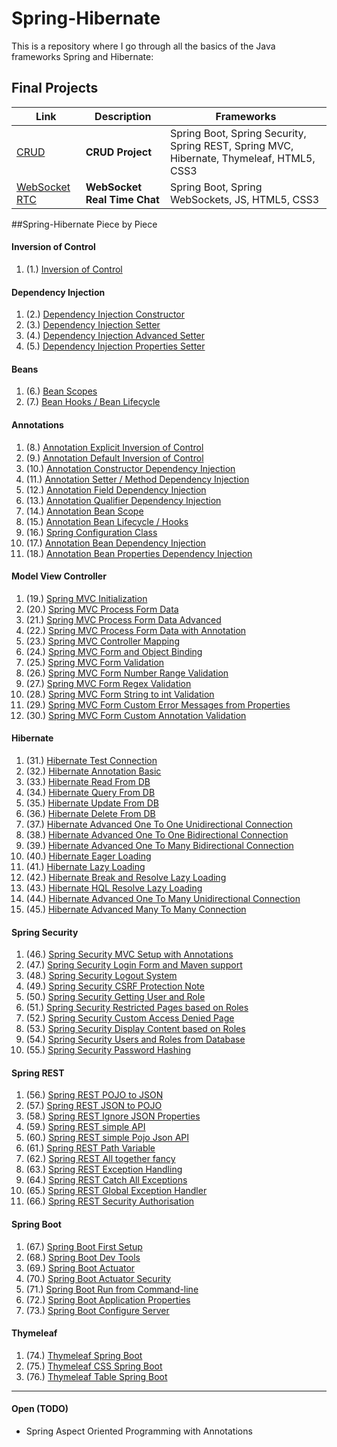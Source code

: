 # Spring-Hibernate


This is a repository where I go through all the basics of the Java frameworks Spring and Hibernate:

## **Final Projects**


Link | Description | Frameworks
----|----|----
[CRUD](https://github.com/mschoeffel/Spring-Hibernate/tree/master/src/spring/FinalCRUD) | **CRUD Project** | Spring Boot, Spring Security, Spring REST, Spring MVC, Hibernate, Thymeleaf, HTML5, CSS3
[WebSocket RTC](https://github.com/mschoeffel/Spring-Hibernate/tree/master/src/spring/FinalWebSocketRTC) | **WebSocket Real Time Chat** | Spring Boot, Spring WebSockets, JS, HTML5, CSS3


##Spring-Hibernate Piece by Piece
#### Inversion of Control
1. (1.) [Inversion of Control](https://github.com/mschoeffel/Spring-Hibernate/tree/master/src/spring/InversionOfControl)
#### Dependency Injection
1. (2.) [Dependency Injection Constructor](https://github.com/mschoeffel/Spring-Hibernate/tree/master/src/spring/DependencyInjectionConstructor)
2. (3.) [Dependency Injection Setter](https://github.com/mschoeffel/Spring-Hibernate/tree/master/src/spring/DependencyInjectionSetter)
3. (4.) [Dependency Injection Advanced Setter](https://github.com/mschoeffel/Spring-Hibernate/tree/master/src/spring/DependencyInjectionAdvancedSetter)
4. (5.) [Dependency Injection Properties Setter](https://github.com/mschoeffel/Spring-Hibernate/tree/master/src/spring/DependencyInjectionPropertiesSetter)
#### Beans
1. (6.) [Bean Scopes](https://github.com/mschoeffel/Spring-Hibernate/tree/master/src/spring/BeanScopes)
2. (7.) [Bean Hooks / Bean Lifecycle](https://github.com/mschoeffel/Spring-Hibernate/tree/master/src/spring/BeanHooks)
#### Annotations
1. (8.) [Annotation Explicit Inversion of Control](https://github.com/mschoeffel/Spring-Hibernate/tree/master/src/spring/AnnotationExplicitIoC)
2. (9.) [Annotation Default Inversion of Control](https://github.com/mschoeffel/Spring-Hibernate/tree/master/src/spring/AnnotationDefaultIoC)
3. (10.) [Annotation Constructor Dependency Injection](https://github.com/mschoeffel/Spring-Hibernate/tree/master/src/spring/AnnotationConstructorDI)
4. (11.) [Annotation Setter / Method Dependency Injection](https://github.com/mschoeffel/Spring-Hibernate/tree/master/src/spring/AnnotationSetterDI)
5. (12.) [Annotation Field Dependency Injection](https://github.com/mschoeffel/Spring-Hibernate/tree/master/src/spring/AnnotationFieldDI)
6. (13.) [Annotation Qualifier Dependency Injection](https://github.com/mschoeffel/Spring-Hibernate/tree/master/src/spring/AnnotationQualifierDI)
7. (14.) [Annotation Bean Scope](https://github.com/mschoeffel/Spring-Hibernate/tree/master/src/spring/AnnotationBeanScope)
8. (15.) [Annotation Bean Lifecycle / Hooks](https://github.com/mschoeffel/Spring-Hibernate/tree/master/src/spring/AnnotationBeanLifecycle)
9. (16.) [Spring Configuration Class](https://github.com/mschoeffel/Spring-Hibernate/tree/master/src/spring/SpringConfigClass)
10. (17.) [Annotation Bean Dependency Injection](https://github.com/mschoeffel/Spring-Hibernate/tree/master/src/spring/AnnotationBeanDI)
1. (18.) [Annotation Bean Properties Dependency Injection](https://github.com/mschoeffel/Spring-Hibernate/tree/master/src/spring/AnnotationBeanPropertiesDI)
#### Model View Controller
1. (19.) [Spring MVC Initialization](https://github.com/mschoeffel/Spring-Hibernate/tree/master/src/spring/MVC)
2. (20.) [Spring MVC Process Form Data](https://github.com/mschoeffel/Spring-Hibernate/tree/master/src/spring/MVC)
3. (21.) [Spring MVC Process Form Data Advanced](https://github.com/mschoeffel/Spring-Hibernate/tree/master/src/spring/MVC)
4. (22.) [Spring MVC Process Form Data with Annotation](https://github.com/mschoeffel/Spring-Hibernate/tree/master/src/spring/MVC)
5. (23.) [Spring MVC Controller Mapping](https://github.com/mschoeffel/Spring-Hibernate/tree/master/src/spring/MVC)
6. (24.) [Spring MVC Form and Object Binding](https://github.com/mschoeffel/Spring-Hibernate/tree/master/src/spring/MVC)
7. (25.) [Spring MVC Form Validation](https://github.com/mschoeffel/Spring-Hibernate/tree/master/src/spring/MVC)
8. (26.) [Spring MVC Form Number Range Validation](https://github.com/mschoeffel/Spring-Hibernate/tree/master/src/spring/MVC)
9. (27.) [Spring MVC Form Regex Validation](https://github.com/mschoeffel/Spring-Hibernate/tree/master/src/spring/MVC)
10. (28.) [Spring MVC Form String to int Validation](https://github.com/mschoeffel/Spring-Hibernate/tree/master/src/spring/MVC)
11. (29.) [Spring MVC Form Custom Error Messages from Properties](https://github.com/mschoeffel/Spring-Hibernate/tree/master/src/spring/MVC)
12. (30.) [Spring MVC Form Custom Annotation Validation](https://github.com/mschoeffel/Spring-Hibernate/tree/master/src/spring/MVC)
#### Hibernate
1. (31.) [Hibernate Test Connection](https://github.com/mschoeffel/Spring-Hibernate/tree/master/src/spring/Hibernate/Test)
2. (32.) [Hibernate Annotation Basic](https://github.com/mschoeffel/Spring-Hibernate/tree/master/src/spring/Hibernate/AnnotationBasic)
3. (33.) [Hibernate Read From DB](https://github.com/mschoeffel/Spring-Hibernate/tree/master/src/spring/Hibernate/ReadObject)
4. (34.) [Hibernate Query From DB](https://github.com/mschoeffel/Spring-Hibernate/tree/master/src/spring/Hibernate/QueryObject)
5. (35.) [Hibernate Update From DB](https://github.com/mschoeffel/Spring-Hibernate/tree/master/src/spring/Hibernate/UpdateObject)
6. (36.) [Hibernate Delete From DB](https://github.com/mschoeffel/Spring-Hibernate/tree/master/src/spring/Hibernate/DeleteObject)
7. (37.) [Hibernate Advanced One To One Unidirectional Connection](https://github.com/mschoeffel/Spring-Hibernate/tree/master/src/spring/Hibernate/OneToOneUni)
8. (38.) [Hibernate Advanced One To One Bidirectional Connection](https://github.com/mschoeffel/Spring-Hibernate/tree/master/src/spring/Hibernate/OneToOneBi)
9. (39.) [Hibernate Advanced One To Many Bidirectional Connection](https://github.com/mschoeffel/Spring-Hibernate/tree/master/src/spring/Hibernate/OneToManyBi)
10. (40.) [Hibernate Eager Loading](https://github.com/mschoeffel/Spring-Hibernate/tree/master/src/spring/Hibernate/EagerLoading)
11. (41.) [Hibernate Lazy Loading](https://github.com/mschoeffel/Spring-Hibernate/tree/master/src/spring/Hibernate/LazyLoading)
12. (42.) [Hibernate Break and Resolve Lazy Loading](https://github.com/mschoeffel/Spring-Hibernate/tree/master/src/spring/Hibernate/LazyLoading)
13. (43.) [Hibernate HQL Resolve Lazy Loading](https://github.com/mschoeffel/Spring-Hibernate/tree/master/src/spring/Hibernate/LazyLoading)
14. (44.) [Hibernate Advanced One To Many Unidirectional Connection](https://github.com/mschoeffel/Spring-Hibernate/tree/master/src/spring/Hibernate/OneToManyUni)
15. (45.) [Hibernate Advanced Many To Many Connection](https://github.com/mschoeffel/Spring-Hibernate/tree/master/src/spring/Hibernate/ManyToMany)
#### Spring Security
1. (46.) [Spring Security MVC Setup with Annotations](https://github.com/mschoeffel/Spring-Hibernate/tree/master/src/spring/Security)
2. (47.) [Spring Security Login Form and Maven support](https://github.com/mschoeffel/Spring-Hibernate/tree/master/src/spring/Security)
3. (48.) [Spring Security Logout System](https://github.com/mschoeffel/Spring-Hibernate/tree/master/src/spring/Security)
4. (49.) [Spring Security CSRF Protection Note](https://github.com/mschoeffel/Spring-Hibernate/tree/master/src/spring/Security)
5. (50.) [Spring Security Getting User and Role](https://github.com/mschoeffel/Spring-Hibernate/tree/master/src/spring/Security)
6. (51.) [Spring Security Restricted Pages based on Roles](https://github.com/mschoeffel/Spring-Hibernate/tree/master/src/spring/Security)
7. (52.) [Spring Security Custom Access Denied Page](https://github.com/mschoeffel/Spring-Hibernate/tree/master/src/spring/Security)
8. (53.) [Spring Security Display Content based on Roles](https://github.com/mschoeffel/Spring-Hibernate/tree/master/src/spring/Security)
9. (54.) [Spring Security Users and Roles from Database](https://github.com/mschoeffel/Spring-Hibernate/tree/master/src/spring/Security)
10. (55.) [Spring Security Password Hashing](https://github.com/mschoeffel/Spring-Hibernate/tree/master/src/spring/Security)
#### Spring REST
1. (56.) [Spring REST POJO to JSON](https://github.com/mschoeffel/Spring-Hibernate/tree/master/src/spring/REST)
2. (57.) [Spring REST JSON to POJO](https://github.com/mschoeffel/Spring-Hibernate/tree/master/src/spring/REST)
3. (58.) [Spring REST Ignore JSON Properties](https://github.com/mschoeffel/Spring-Hibernate/tree/master/src/spring/REST)
4. (59.) [Spring REST simple API](https://github.com/mschoeffel/Spring-Hibernate/tree/master/src/spring/REST)
5. (60.) [Spring REST simple Pojo Json API](https://github.com/mschoeffel/Spring-Hibernate/tree/master/src/spring/REST)
6. (61.) [Spring REST Path Variable](https://github.com/mschoeffel/Spring-Hibernate/tree/master/src/spring/REST)
7. (62.) [Spring REST All together fancy](https://github.com/mschoeffel/Spring-Hibernate/tree/master/src/spring/REST)
8. (63.) [Spring REST Exception Handling](https://github.com/mschoeffel/Spring-Hibernate/tree/master/src/spring/REST)
9. (64.) [Spring REST Catch All Exceptions](https://github.com/mschoeffel/Spring-Hibernate/tree/master/src/spring/REST)
10. (65.) [Spring REST Global Exception Handler](https://github.com/mschoeffel/Spring-Hibernate/tree/master/src/spring/REST)
11. (66.) [Spring REST Security Authorisation](https://github.com/mschoeffel/Spring-Hibernate/tree/master/src/spring/REST)
#### Spring Boot
1. (67.) [Spring Boot First Setup](https://github.com/mschoeffel/Spring-Hibernate/tree/master/src/spring/SpringBoot)
2. (68.) [Spring Boot Dev Tools](https://github.com/mschoeffel/Spring-Hibernate/tree/master/src/spring/SpringBoot)
3. (69.) [Spring Boot Actuator](https://github.com/mschoeffel/Spring-Hibernate/tree/master/src/spring/SpringBoot)
4. (70.) [Spring Boot Actuator Security](https://github.com/mschoeffel/Spring-Hibernate/tree/master/src/spring/SpringBoot)
5. (71.) [Spring Boot Run from Command-line](https://github.com/mschoeffel/Spring-Hibernate/tree/master/src/spring/SpringBoot)
6. (72.) [Spring Boot Application Properties](https://github.com/mschoeffel/Spring-Hibernate/tree/master/src/spring/SpringBoot)
7. (73.) [Spring Boot Configure Server](https://github.com/mschoeffel/Spring-Hibernate/tree/master/src/spring/SpringBoot)
#### Thymeleaf
1. (74.) [Thymeleaf Spring Boot](https://github.com/mschoeffel/Spring-Hibernate/tree/master/src/spring/Thymeleaf)
2. (75.) [Thymeleaf CSS Spring Boot](https://github.com/mschoeffel/Spring-Hibernate/tree/master/src/spring/Thymeleaf)
3. (76.) [Thymeleaf Table Spring Boot](https://github.com/mschoeffel/Spring-Hibernate/tree/master/src/spring/Thymeleaf)
----
#### Open  (TODO)
* Spring Aspect Oriented Programming with Annotations
